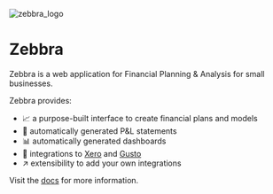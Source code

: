 ![zebbra_logo](https://user-images.githubusercontent.com/50983452/184530034-5903474f-a685-414d-8799-8024ef9ba42e.png)

# Zebbra

Zebbra is a web application for Financial Planning & Analysis for small businesses.

Zebbra provides:

- 📈 a purpose-built interface to create financial plans and models
- 📝 automatically generated P&L statements
- 📊 automatically generated dashboards
- 🔗 integrations to [Xero](https://www.xero.com/) and [Gusto](https://gusto.com/)
- ↗️ extensibility to add your own integrations

Visit the [docs](https://leo-pfeiffer.github.io/zebbra/) for more information.
